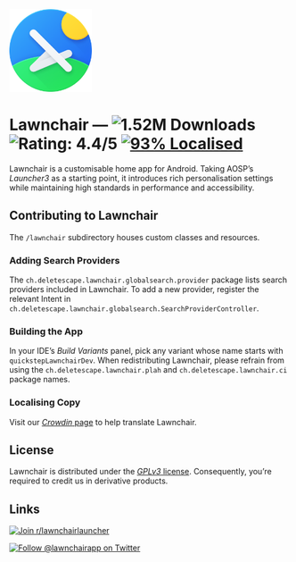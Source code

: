 <img src="icon.png" alt="Icon" width="148px"/>

# Lawnchair — ![1.52M Downloads](https://img.shields.io/badge/downloads-1.52M-brightgreen) ![Rating: 4.4/5](https://img.shields.io/badge/rating-4.4%2F5-brightgreen) [![93% Localised](https://d322cqt584bo4o.cloudfront.net/lawnchairandroid/localized.svg)](https://translate.lawnchair.app) 

Lawnchair is a customisable home app for Android. Taking AOSP’s *Launcher3* as a starting point, it introduces rich personalisation settings while maintaining high standards in performance and accessibility.

## Contributing to Lawnchair
The `/lawnchair` subdirectory houses custom classes and resources.

### Adding Search Providers
The `ch.deletescape.lawnchair.globalsearch.provider` package lists search providers included in Lawnchair. To add a new provider, register the relevant Intent in `ch.deletescape.lawnchair.globalsearch.SearchProviderController`.

### Building the App
In your IDE’s *Build Variants* panel, pick any variant whose name starts with `quickstepLawnchairDev`. When redistributing Lawnchair, please refrain from using the `ch.deletescape.lawnchair.plah` and `ch.deletescape.lawnchair.ci` package names.

### Localising Copy
Visit our [*Crowdin* page](https://translate.lawnchair.app) to help translate Lawnchair.

## License
Lawnchair is distributed under the [*GPLv3* license](https://www.gnu.org/licenses/gpl-3.0.en.html). Consequently, you’re required to credit us in derivative products.

## Links
[![Join r/lawnchairlauncher](https://img.shields.io/reddit/subreddit-subscribers/lawnchairlauncher?label=Join%20r%2Flawnchairlauncher&style=social)](https://www.reddit.com/r/lawnchairlauncher)


[![Follow @lawnchairapp on Twitter](https://img.shields.io/twitter/follow/lawnchairapp?style=social)](https://twitter.com/intent/follow?screen_name=lawnchairapp)
